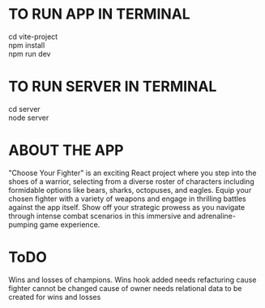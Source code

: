 # TO RUN APP IN TERMINAL
cd vite-project <br/>
npm install <br/>
npm run dev <br/>
# TO RUN SERVER IN TERMINAL
cd server <br/>
node server <br/>

# ABOUT THE APP
"Choose Your Fighter" is an exciting React project where you step into the shoes of a warrior, selecting from a diverse roster of characters including formidable options like bears, sharks, octopuses, and eagles. Equip your chosen fighter with a variety of weapons and engage in thrilling battles against the app itself. Show off your strategic prowess as you navigate through intense combat scenarios in this immersive and adrenaline-pumping game experience.

# ToDO 
Wins and losses of champions. Wins hook added needs refacturing cause fighter cannot be changed cause of owner needs relational data to be created for wins and losses